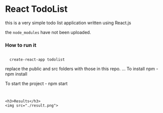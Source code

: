 # React TodoList 

this is a very simple todo list application written using React.js

the `node_modules` have not been uploaded.

<h3>How to run it</h3> 

```

  create-react-app todolist

```

replace the public and src folders with those in this repo. 
...
To install npm - npm install 

To start the project -  npm start
```


<h3>Results</h3>
<img src="./result.png">
